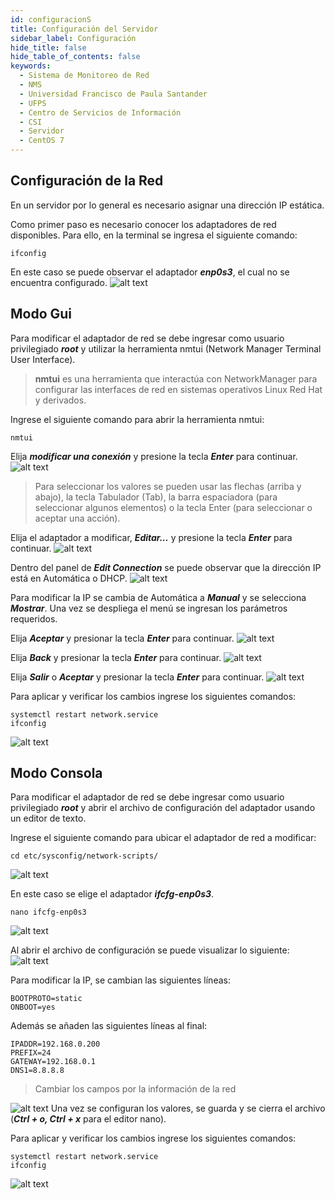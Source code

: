 ```yaml
---
id: configuracionS
title: Configuración del Servidor
sidebar_label: Configuración
hide_title: false
hide_table_of_contents: false
keywords:
  - Sistema de Monitoreo de Red
  - NMS
  - Universidad Francisco de Paula Santander
  - UFPS
  - Centro de Servicios de Información
  - CSI
  - Servidor
  - CentOS 7
---
```

## Configuración de la Red
En un servidor por lo general es necesario asignar una dirección IP estática.

Como primer paso es necesario conocer los adaptadores de red disponibles. Para ello, en la terminal se ingresa el siguiente comando:

```console
ifconfig
```

En este caso se puede observar el adaptador **_enp0s3_**, el cual no se encuentra configurado.
![alt text](../img/centos15.png 'Interfaces disponibles')

## Modo Gui
Para modificar el adaptador de red se debe ingresar como usuario privilegiado **_root_** y utilizar la herramienta nmtui (Network Manager Terminal User Interface).

> **nmtui** es una herramienta que interactúa con NetworkManager para configurar las interfaces de red en sistemas operativos Linux Red Hat y derivados.

Ingrese el siguiente comando para abrir la herramienta nmtui:

```console
nmtui
```

Elija **_modificar una conexión_** y presione la tecla **_Enter_** para continuar.
![alt text](../img/centos16.png 'Interface nmtui')

> Para seleccionar los valores se pueden usar las flechas (arriba y abajo), la tecla Tabulador (Tab), la barra espaciadora (para seleccionar algunos elementos) o la tecla Enter (para seleccionar o aceptar una acción).

Elija el adaptador a modificar, **_Editar..._**  y presione la tecla **_Enter_** para continuar.
![alt text](../img/centos17.png 'Interface nmtui')

Dentro del panel de **_Edit Connection_** se puede observar que la dirección IP está en Automática o DHCP.
![alt text](../img/centos18.png 'Interface nmtui')

Para modificar la IP se cambia de Automática a **_Manual_** y se selecciona **_Mostrar_**. Una vez se despliega el menú se ingresan los parámetros requeridos.

Elija **_Aceptar_** y presionar la tecla **_Enter_** para continuar.
![alt text](../img/centos19.png 'Interface nmtui')

Elija **_Back_** y presionar la tecla **_Enter_** para continuar.
![alt text](../img/centos20.png 'Interface nmtui')

Elija **_Salir_** o **_Aceptar_** y presionar la tecla **_Enter_** para continuar.
![alt text](../img/centos21.png 'Interface nmtui')

Para aplicar y verificar los cambios ingrese los siguientes comandos:

```console
systemctl restart network.service
ifconfig
```
![alt text](../img/centos22.png 'Aplicar cambios')

## Modo Consola
Para modificar el adaptador de red se debe ingresar como usuario privilegiado **_root_** y abrir el archivo de configuración del adaptador usando un editor de texto.

Ingrese el siguiente comando para ubicar el adaptador de red a modificar:

```console
cd etc/sysconfig/network-scripts/
```

![alt text](../img/centos23.png 'Archivo de configuración')

En este caso se elige el adaptador **_ifcfg-enp0s3_**.

```console
nano ifcfg-enp0s3
```

![alt text](../img/centos24.png 'Archivo de configuración')

Al abrir el archivo de configuración se puede visualizar lo siguiente:
![alt text](../img/centos25.png 'Archivo de configuración')

Para modificar la IP, se cambian las siguientes líneas:

```console
BOOTPROTO=static
ONBOOT=yes
```

Además se añaden las siguientes líneas al final:

```console
IPADDR=192.168.0.200
PREFIX=24
GATEWAY=192.168.0.1
DNS1=8.8.8.8
```
> Cambiar los campos por la información de la red

![alt text](../img/centos26.png 'Archivo de configuración')
Una vez se configuran los valores, se guarda y se cierra el archivo (**_Ctrl + o, Ctrl + x_** para el editor nano).

Para aplicar y verificar los cambios ingrese los siguientes comandos:

```console
systemctl restart network.service
ifconfig
```
![alt text](../img/centos22.png 'Aplicar cambios')
